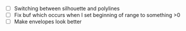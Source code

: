  - [ ] Switching between silhouette and polylines
 - [ ] Fix buf which occurs when I set beginning of range to something >0
 - [ ] Make envelopes look better
